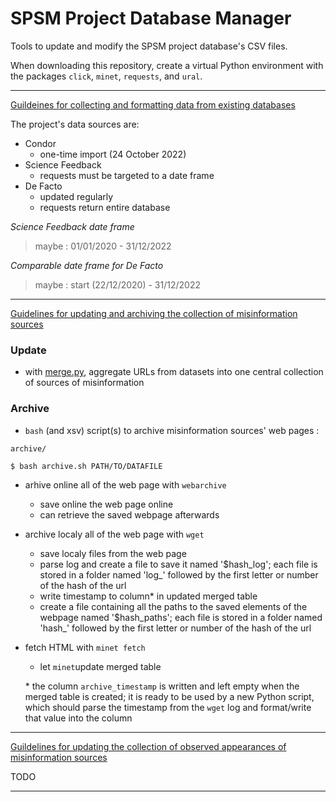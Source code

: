 # SPSM Project Database Manager

Tools to update and modify the SPSM project database's CSV files.

When downloading this repository, create a virtual Python environment with the packages `click`, `minet`, `requests`, and `ural`.

---
[Guildeines for collecting and formatting data from existing databases](doc/DATASETS.md)

The project's data sources are:
- Condor
    - one-time import (24 October 2022)
- Science Feedback
    - requests must be targeted to a date frame
- De Facto
    - updated regularly
    - requests return entire database

*Science Feedback date frame*

>maybe :  01/01/2020 - 31/12/2022


*Comparable date frame for De Facto*

>maybe :  start (22/12/2020) - 31/12/2022

---

[Guidelines for updating and archiving the collection of misinformation sources](doc/COLLECTION1.md)

### Update
- with [merge.py](merge-data/merge.py), aggregate URLs from datasets into one central collection of sources of misinformation 

### Archive
- `bash` (and xsv) script(s) to archive misinformation sources' web pages : 

`archive/`
```shell
$ bash archive.sh PATH/TO/DATAFILE
```
   
   - arhive online all of the web page with `webarchive`
        - save online the web page online 
        - can retrieve the saved webpage afterwards
   
   - archive localy all of the web page with `wget`
        - save localy files from the web page
        - parse log and create a file to save it named '$hash_log'; each file is stored in a folder named 'log_' followed by the first letter or number of the hash of the url 
        - write timestamp to column* in updated merged table
        - create a file containing all the paths to the saved elements of the webpage named '$hash_paths'; each file is stored in a folder named 'hash_' followed by the first letter or number of the hash of the url

  - fetch HTML with `minet fetch`
       - let `minet`update merged table

    \* the column `archive_timestamp` is written and left empty when the merged table is created; it is ready to be used by a new Python script, which should parse the timestamp from the `wget` log and format/write that value into the column
---

[Guildelines for updating the collection of observed appearances of misinformation sources](doc/COLLECTION2.md)

TODO

---
